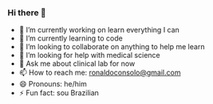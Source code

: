 ### Hi there 👋

- 🔭 I’m currently working on learn everything I can
- 🌱 I’m currently learning to code 
- 👯 I’m looking to collaborate on anything to help me learn
- 🤔 I’m looking for help with medical science 
- 💬 Ask me about clinical lab for now
- 📫 How to reach me: ronaldoconsolo@gmail.com
- 😄 Pronouns: he/him
- ⚡ Fun fact: sou Brazilian

